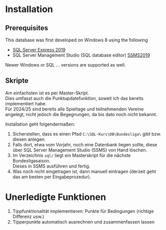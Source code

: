 # Installation

## Prerequisites
This database was first developed on Windows 8 using the following 
* [SQL Server Express 2019](https://learn.microsoft.com/en-us/sql/sql-server/what-s-new-in-sql-server-2019?view=sql-server-ver15) 
* SQL Server Management Studio (SQL database editor)
[SSMS2019](https://learn.microsoft.com/en-us/sql/ssms/download-sql-server-management-studio-ssms?view=sql-server-ver15)

Newer Windows or SQL &hellip;  versions are supported as well.

## Skripte
Am einfachsten ist es per Master-Skript. \
Dies umfasst auch die Punktupdatefunktion, soweit ich das bereits implementiert habe. \
Für 2024/25 sind bereits alle Spieltage und teilnehmenden Vereine angelegt, nicht jedoch die Begegnungen, da bis dato noch nicht bekannt.

Installation geht folgendermaßen:
1. Sicherstellen, dass es einen Pfad `C:\SQL-Kurs\DB\Bundesliga\` gibt bzw. diesen anlegen.
2. Falls dort, etwa vom Vorjahr, noch eine Datenbank liegen sollte, diese über SQL Server Management Studio (SSMS) von Hand löschen.
3. Im Verzeichnis `sql/` liegt ein Masterskript für die nächste Bundesligasaison. \
   Dieses in SSMS ausführen und fertig.
4. Was noch nicht eingetragen ist, dann manuell eintragen (derzeit geht das am besten per Eingabeprozedur).
   
# Unerledigte Funktionen

1. Tippfunktionalität implementieren: Punkte für Bedingungen (richtige Differenz usw.)
2. Tipperpunkte automatisch ausrechnen und zusammenfassen lassen
